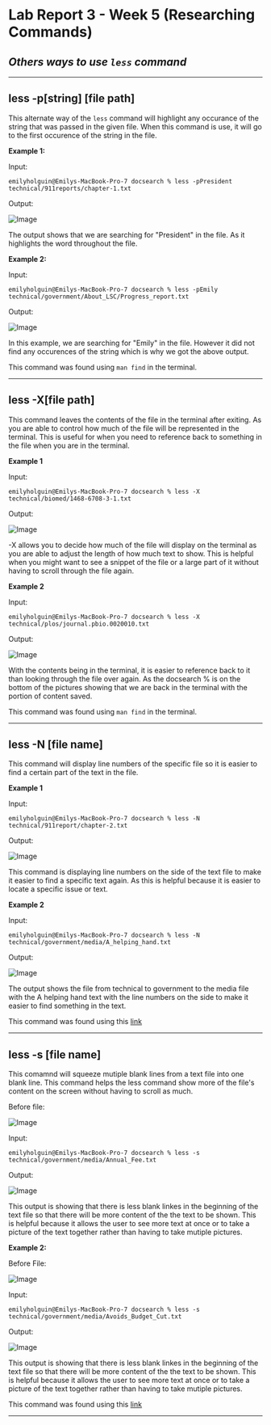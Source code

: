# Lab Report 3 - Week 5 (Researching Commands)

## *Others ways to use `less` command*

___
## less -p[string] [file path]

This alternate way of the `less` command will highlight any occurance of the string that was passed in the given file. When this command is use, it will go to the first occurence of the string in the file. 

**Example 1:**

Input: 

```
emilyholguin@Emilys-MacBook-Pro-7 docsearch % less -pPresident technical/911reports/chapter-1.txt
```

Output:

![Image](labreport3-find1.png)
  
The output shows that we are searching for "President" in the file. As it highlights the word throughout the file. 

**Example 2:**

Input: 

```
emilyholguin@Emilys-MacBook-Pro-7 docsearch % less -pEmily technical/government/About_LSC/Progress_report.txt
```

Output:

![Image](labreport3-find2.png)

In this example, we are searching for "Emily" in the file. However it did not find any occurences of the string which is why we got the above output. 

This command was found using `man find` in the terminal.

____

## less -X[file path]

This command leaves the contents of the file in the terminal after exiting. As you are able to control how much of the file will be represented in the terminal. This is useful for when you need to reference back to something in the file when you are in the terminal.

**Example 1**

Input:

```
emilyholguin@Emilys-MacBook-Pro-7 docsearch % less -X technical/biomed/1468-6708-3-1.txt
```

Output:

![Image](labreport3-X1.png)

-X allows you to decide how much of the file will display on the terminal as you are able to adjust the length of how much text to show. This is helpful when you might want to see a snippet of the file or a large part of it without having to scroll through the file again. 

**Example 2**

Input:

```
emilyholguin@Emilys-MacBook-Pro-7 docsearch % less -X technical/plos/journal.pbio.0020010.txt
```

Output:

![Image](labreport3-X2.png)

With the contents being in the terminal, it is easier to reference back to it than looking through the file over again. As the docsearch % is on the bottom of the pictures showing that we are back in the terminal with the portion of content saved. 

This command was found using `man find` in the terminal.

___
## less -N [file name]

This command will display line numbers of the specific file so it is easier to find a certain part of the text in the file. 

**Example 1**

Input:

```
emilyholguin@Emilys-MacBook-Pro-7 docsearch % less -N technical/911report/chapter-2.txt
```

Output:

![Image](labreport3-N1.png)

This command is displaying line numbers on the side of the text file to make it easier to find a specific text again. As this is helpful because it is easier to locate a specific issue or text.  

**Example 2**

Input: 

```
emilyholguin@Emilys-MacBook-Pro-7 docsearch % less -N technical/government/media/A_helping_hand.txt
```

Output:

![Image](labreport3-N2.png)

The output shows the file from technical to government to the media file with the A helping hand text with the line numbers on the side to make it easier to find something in the text.  

This command was found using this [link](https://phoenixnap.com/kb/less-command-in-linux)

___

## less -s [file name]

This comamnd will squeeze mutiple blank lines from a text file into one blank line. This command helps the less command show more of the file's content on the screen without having to scroll as much. 

Before file:

![Image](labreport3-s11.png)

Input:

```
emilyholguin@Emilys-MacBook-Pro-7 docsearch % less -s technical/government/media/Annual_Fee.txt
```

Output:

![Image](labreport3-s12.png)

This output is showing that there is less blank linkes in the beginning of the text file so that there will be more content of the the text to be shown. This is helpful because it allows the user to see more text at once or to take a picture of the text together rather than having to take mutiple pictures.  

**Example 2:**

Before File: 

![Image](labreport3-s21.png)

Input:

```
emilyholguin@Emilys-MacBook-Pro-7 docsearch % less -s technical/government/media/Avoids_Budget_Cut.txt
```

Output:

![Image](labreport3-s22.png)

This output is showing that there is less blank linkes in the beginning of the text file so that there will be more content of the the text to be shown. This is helpful because it allows the user to see more text at once or to take a picture of the text together rather than having to take mutiple pictures.  

This command was found using this [link](https://phoenixnap.com/kb/less-command-in-linux)

___
